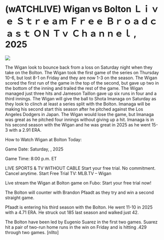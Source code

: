 # (wATCHLIVE) Wigan vs Bolton Ｌｉｖｅ Ｓｔｒｅａｍ Ｆｒｅｅ Ｂｒｏａｄｃａｓｔ ＯＮ Ｔｖ Ｃｈａｎｎｅｌ , 2025  
  
  
[![](https://i.imgur.com/qSNzIqt.png)](https://movie.rssnews.media/KvrTUYeX.php)  
  
The Wigan look to bounce back from a loss on Saturday night when they take on the Bolton. The Wigan took the first game of the series on Thursday 10-6, but lost 8-1 on Friday and they are now 1-3 on the season. The Wigan scored the first run of the game in the top of the second, but gave up two in the bottom of the inning and trailed the rest of the game. The Wigan managed just three hits and Jameson Taillon gave up six runs in four and a third innings. The Wigan will give the ball to Shota Imanaga on Saturday as they look to clinch at least a series split with the Bolton. Imanaga will be making his second start this season after he pitched against the Los Angeles Dodgers in Japan. The Wigan would lose the game, but Imanaga was great as he pitched four innings without giving up a hit. Imanaga is in his second season with the Wigan and he was great in 2025 as he went 15-3 with a 2.91 ERA.

How to Watch Wigan at Bolton Today:

Game Date: Saturday, , 2025

Game Time: 8:00 p.m. ET

LIVE SPORTS & TV WITHOUT CABLE
Start your free trial. No commitment. Cancel anytime.
Start Free Trial
TV: MLB.TV – Wigan

Live stream the Wigan at Bolton game on Fubo: Start your free trial now!

The Bolton will counter with Brandon Pfaadt as they try and win a second straight game.

Pfaadt is entering his third season with the Bolton. He went 11-10 in 2025 with a 4.71 ERA. He struck out 185 last season and walked just 42.

The Bolton have been led by Eugenio Suarez in the first two games. Suarez hit a pair of two-run home runs in the win on Friday and is hitting .429 through two games. [nlIto]